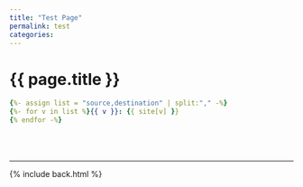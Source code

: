 ```yaml
---
title: "Test Page"
permalink: test
categories:
---
```


# {{ page.title }}

```yml
{%- assign list = "source,destination" | split:"," -%}
{%- for v in list %}{{ v }}: {{ site[v] }}
{% endfor -%}

```

<div style="margin-top:4rem"></div>

***

{% include back.html %}
